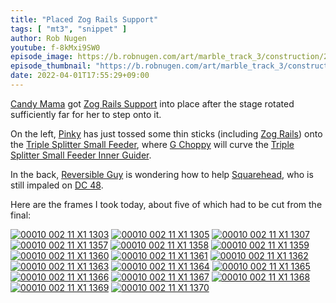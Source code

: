```yaml
---
title: "Placed Zog Rails Support"
tags: [ "mt3", "snippet" ]
author: Rob Nugen
youtube: f-8kMxi9SW0
episode_image: https://b.robnugen.com/art/marble_track_3/construction/2022/2022_apr_01_overview.jpg
episode_thumbnail: "https://b.robnugen.com/art/marble_track_3/construction/2022/thumbs/2022_apr_01_overview.jpg"
date: 2022-04-01T17:55:29+09:00
---
```


[Candy Mama](/workers/candy_mama/) got
[Zog Rails Support](/parts/zog-rails-support/) into place
after the stage rotated sufficiently far for her to step onto it.

On the left, [Pinky](/workers/pinky/) has just tossed some thin sticks
(including [Zog Rails](/parts/zog-rails/)) onto the
[Triple Splitter Small Feeder](/parts/triple-splitter-small-feeder/), where
[G Choppy](/workers/g_choppy/) will curve the
[Triple Splitter Small Feeder Inner Guider](/parts/triple-splitter-small-feeder-inner-guider/).

In the back, [Reversible Guy](/workers/reversible/)
is wondering how to help [Squarehead](/workers/squarehead/), who
is still impaled on [DC 48](/parts/dc-48/).


Here are the frames I took today, about five of which had to be cut
from the final:

[![00010 002 11 X1 1303](//b.robnugen.com/art/marble_track_3/frames/2022/thumbs/00010_002_11_X1_1303.jpg)](//b.robnugen.com/art/marble_track_3/frames/2022/00010_002_11_X1_1303.jpg)
[![00010 002 11 X1 1305](//b.robnugen.com/art/marble_track_3/frames/2022/thumbs/00010_002_11_X1_1305.jpg)](//b.robnugen.com/art/marble_track_3/frames/2022/00010_002_11_X1_1305.jpg)
[![00010 002 11 X1 1307](//b.robnugen.com/art/marble_track_3/frames/2022/thumbs/00010_002_11_X1_1307.jpg)](//b.robnugen.com/art/marble_track_3/frames/2022/00010_002_11_X1_1307.jpg)
[![00010 002 11 X1 1357](//b.robnugen.com/art/marble_track_3/frames/2022/thumbs/00010_002_11_X1_1357.jpg)](//b.robnugen.com/art/marble_track_3/frames/2022/00010_002_11_X1_1357.jpg)
[![00010 002 11 X1 1358](//b.robnugen.com/art/marble_track_3/frames/2022/thumbs/00010_002_11_X1_1358.jpg)](//b.robnugen.com/art/marble_track_3/frames/2022/00010_002_11_X1_1358.jpg)
[![00010 002 11 X1 1359](//b.robnugen.com/art/marble_track_3/frames/2022/thumbs/00010_002_11_X1_1359.jpg)](//b.robnugen.com/art/marble_track_3/frames/2022/00010_002_11_X1_1359.jpg)
[![00010 002 11 X1 1360](//b.robnugen.com/art/marble_track_3/frames/2022/thumbs/00010_002_11_X1_1360.jpg)](//b.robnugen.com/art/marble_track_3/frames/2022/00010_002_11_X1_1360.jpg)
[![00010 002 11 X1 1361](//b.robnugen.com/art/marble_track_3/frames/2022/thumbs/00010_002_11_X1_1361.jpg)](//b.robnugen.com/art/marble_track_3/frames/2022/00010_002_11_X1_1361.jpg)
[![00010 002 11 X1 1362](//b.robnugen.com/art/marble_track_3/frames/2022/thumbs/00010_002_11_X1_1362.jpg)](//b.robnugen.com/art/marble_track_3/frames/2022/00010_002_11_X1_1362.jpg)
[![00010 002 11 X1 1363](//b.robnugen.com/art/marble_track_3/frames/2022/thumbs/00010_002_11_X1_1363.jpg)](//b.robnugen.com/art/marble_track_3/frames/2022/00010_002_11_X1_1363.jpg)
[![00010 002 11 X1 1364](//b.robnugen.com/art/marble_track_3/frames/2022/thumbs/00010_002_11_X1_1364.jpg)](//b.robnugen.com/art/marble_track_3/frames/2022/00010_002_11_X1_1364.jpg)
[![00010 002 11 X1 1365](//b.robnugen.com/art/marble_track_3/frames/2022/thumbs/00010_002_11_X1_1365.jpg)](//b.robnugen.com/art/marble_track_3/frames/2022/00010_002_11_X1_1365.jpg)
[![00010 002 11 X1 1366](//b.robnugen.com/art/marble_track_3/frames/2022/thumbs/00010_002_11_X1_1366.jpg)](//b.robnugen.com/art/marble_track_3/frames/2022/00010_002_11_X1_1366.jpg)
[![00010 002 11 X1 1367](//b.robnugen.com/art/marble_track_3/frames/2022/thumbs/00010_002_11_X1_1367.jpg)](//b.robnugen.com/art/marble_track_3/frames/2022/00010_002_11_X1_1367.jpg)
[![00010 002 11 X1 1368](//b.robnugen.com/art/marble_track_3/frames/2022/thumbs/00010_002_11_X1_1368.jpg)](//b.robnugen.com/art/marble_track_3/frames/2022/00010_002_11_X1_1368.jpg)
[![00010 002 11 X1 1369](//b.robnugen.com/art/marble_track_3/frames/2022/thumbs/00010_002_11_X1_1369.jpg)](//b.robnugen.com/art/marble_track_3/frames/2022/00010_002_11_X1_1369.jpg)
[![00010 002 11 X1 1370](//b.robnugen.com/art/marble_track_3/frames/2022/thumbs/00010_002_11_X1_1370.jpg)](//b.robnugen.com/art/marble_track_3/frames/2022/00010_002_11_X1_1370.jpg)
